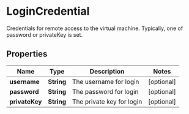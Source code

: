 

# LoginCredential

Credentials for remote access to the virtual machine. Typically, one of password or privateKey is set. 
## Properties

Name | Type | Description | Notes
------------ | ------------- | ------------- | -------------
**username** | **String** | The username for login |  [optional]
**password** | **String** | The password for login |  [optional]
**privateKey** | **String** | The private key for login |  [optional]



